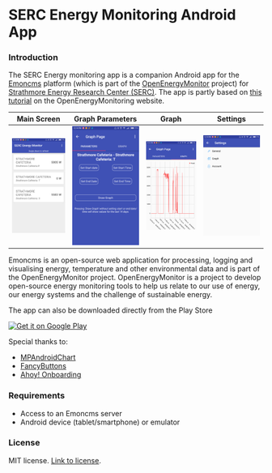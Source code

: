# SERC Energy Monitoring Android App
### Introduction
The SERC Energy monitoring app is a companion Android app for the [Emoncms](https://emoncms.org/) platform (which is part of the [OpenEnergyMonitor](https://openenergymonitor.org/) project) for [Strathmore Energy Research Center (SERC)](https://serc.strathmore.edu/). The app is partly based on [this tutorial](https://learn.openenergymonitor.org/electricity-monitoring/other-software/AndroidAppPart1) on the OpenEnergyMonitoring website. 

Main Screen                                   |  Graph Parameters                           |  Graph            |Settings                             
:--------------------------------------------:|:-------------------------------------------:|:-------------------------------------------:|:-------------------------------------------:
![Screenshot1](/screenshots/screenshot_1.png) |![Screenshot2](/screenshots/screenshot_2.png)|![Screenshot3](/screenshots/screenshot_3.png)|![Screenshot4](/screenshots/screenshot_4.png)


Emoncms is an open-source web application for processing, logging and visualising energy, temperature and other environmental data and is part of the OpenEnergyMonitor project. OpenEnergyMonitor is a project to develop open-source energy monitoring tools to help us relate to our use of energy, our energy systems and the challenge of sustainable energy.

The app can also be downloaded directly from the Play Store

[![Get it on Google Play](https://play.google.com/intl/en_us/badges/images/generic/en_badge_web_generic.png)](https://play.google.com/store/apps/details?id=edu.strathmore.serc.sercopenenergymonitorv3&pcampaignid=MKT-Other-global-all-co-prtnr-py-PartBadge-Mar2515-1)



Special thanks to:
- [MPAndroidChart](https://github.com/PhilJay/MPAndroidChart)
- [FancyButtons](https://github.com/medyo/Fancybuttons)
- [Ahoy! Onboarding](https://github.com/codemybrainsout/ahoy-onboarding)

### Requirements

 - Access to an Emoncms server
 - Android device (tablet/smartphone) or emulator



### License
MIT license. [Link to license](/License.md).
